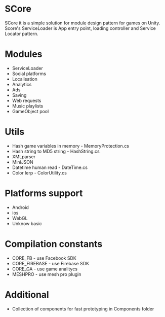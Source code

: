 # SCore
SCore it is a simple solution for module design pattern for games on Unity.
Score's ServiceLoader is App entry point, loading controller and Service Locator pattern.

# Modules
* ServiceLoader
* Social platforms
* Localisation
* Analytics
* Ads
* Saving
* Web requests
* Music playlists
* GameObject pool

# Utils
* Hash game variables in memory - MemoryProtection.cs
* Hash string to MD5 string - HashString.cs
* XMLparser
* MiniJSON
* Datetime human read - DateTime.cs
* Color lerp - ColorUtility.cs

# Platforms support
* Android
* ios
* WebGL
* Unknow basic

# Compilation constants
* CORE_FB - use Facebook SDK
* CORE_FIREBASE - use Firebase SDK
* CORE_GA - use game analitycs
* MESHPRO - use mesh pro plugin

# Additional
* Collection of components for fast prototyping in Components folder